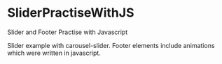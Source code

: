 # SliderPractiseWithJS
Slider and Footer Practise with Javascript

Slider example with carousel-slider.
Footer elements include animations which were written in javascript.
